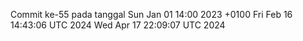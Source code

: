 Commit ke-55 pada tanggal Sun Jan 01 14:00 2023 +0100
Fri Feb 16 14:43:06 UTC 2024
Wed Apr 17 22:09:07 UTC 2024
